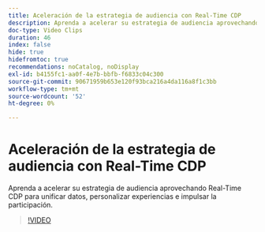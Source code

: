 ```yaml
---
title: Aceleración de la estrategia de audiencia con Real-Time CDP
description: Aprenda a acelerar su estrategia de audiencia aprovechando Real-Time CDP para unificar datos, personalizar experiencias e impulsar la participación.
doc-type: Video Clips
duration: 46
index: false
hide: true
hidefromtoc: true
recommendations: noCatalog, noDisplay
exl-id: b4155fc1-aa0f-4e7b-bbfb-f6833c04c300
source-git-commit: 90671959b653e120f93bca216a4da116a8f1c3bb
workflow-type: tm+mt
source-wordcount: '52'
ht-degree: 0%

---
```


# Aceleración de la estrategia de audiencia con Real-Time CDP

Aprenda a acelerar su estrategia de audiencia aprovechando Real-Time CDP para unificar datos, personalizar experiencias e impulsar la participación.

<!-- 62_S508_3442517_45_accelerating-your-audience-strategy-with-realtime-cdp -->
>[!VIDEO](https://video.tv.adobe.com/v/3459608/?learn=on&enablevpops=true&captions=spa)
